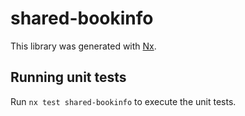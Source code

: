 # shared-bookinfo

This library was generated with [Nx](https://nx.dev).

## Running unit tests

Run `nx test shared-bookinfo` to execute the unit tests.
